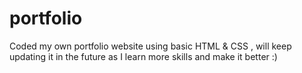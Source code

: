 # portfolio
Coded my own portfolio website using basic HTML &amp; CSS , will keep updating it in the future as I learn more skills and make it better :)
